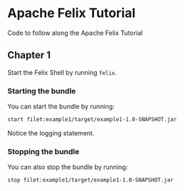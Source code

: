# Apache Felix Tutorial

Code to follow along the Apache Felix Tutorial

## Chapter 1

Start the Felix Shell by running `felix`.

### Starting the bundle

You can start the bundle by running:

```sh
start filet:example1/target/example1-1.0-SNAPSHOT.jar
```

Notice the logging statement.

### Stopping the bundle

You can also stop the bundle by running:

```sh
stop filet:example1/target/example1-1.0-SNAPSHOT.jar
```

